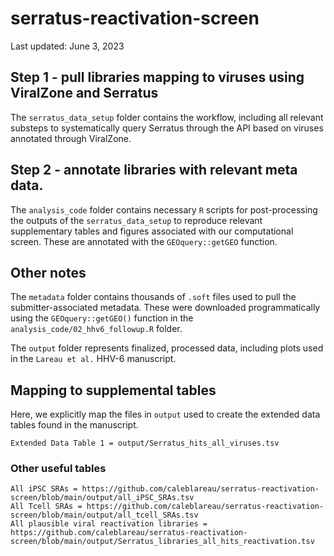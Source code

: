 # serratus-reactivation-screen

Last updated: June 3, 2023

## Step 1 - pull libraries mapping to viruses using ViralZone and Serratus

The `serratus_data_setup` folder contains the workflow, including all relevant substeps to systematically query Serratus through the API based on viruses annotated through ViralZone.

## Step 2 - annotate libraries with relevant meta data. 

The `analysis_code` folder contains necessary `R` scripts for post-processing the outputs of the `serratus_data_setup` to reproduce relevant supplementary tables
and figures associated with our computational screen. These are annotated with the `GEOquery::getGEO` function. 

## Other notes

The `metadata` folder contains thousands of `.soft` files used to pull the submitter-associated metadata. 
These were downloaded programmatically using the `GEOquery::getGEO()` function in the `analysis_code/02_hhv6_followup.R` folder. 

The `output` folder represents finalized, processed data, including plots used in the `Lareau et al.` HHV-6 manuscript.

## Mapping to supplemental tables

Here, we explicitly map the files in `output` used to create the extended data tables found in the manuscript. 

```
Extended Data Table 1 = output/Serratus_hits_all_viruses.tsv

```

### Other useful tables
```
All iPSC SRAs = https://github.com/caleblareau/serratus-reactivation-screen/blob/main/output/all_iPSC_SRAs.tsv
All Tcell SRAs = https://github.com/caleblareau/serratus-reactivation-screen/blob/main/output/all_tcell_SRAs.tsv
All plausible viral reactivation libraries = https://github.com/caleblareau/serratus-reactivation-screen/blob/main/output/Serratus_libraries_all_hits_reactivation.tsv
```
<br>
